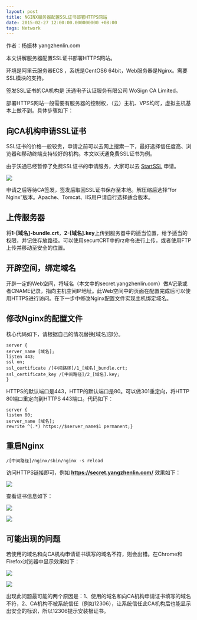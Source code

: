 ```yaml
---
layout: post
title: NGINX服务器配置SSL证书部署HTTPS网站
date: 2015-02-27 12:00:00.000000000 +08:00
tags: Network
---
```


作者：杨振林 yangzhenlin.com

本文讲解服务器配置SSL证书部署HTTPS网站。

环境是阿里云服务器ECS ，系统是CentOS6 64bit，Web服务器是Nginx。需要SSL模块的支持。

签发SSL证书的CA机构是 沃通电子认证服务有限公司 WoSign CA Limited。

部署HTTPS网站一般需要有服务器的控制权，（云）主机、VPS均可，虚拟主机基本上做不到。具体步骤如下：

## 向CA机构申请SSL证书

SSL证书的价格一般较贵，申请之前可以去网上搜索一下，最好选择信任度高、浏览器和移动终端支持较好的机构。本文以沃通免费SSL证书为例。

由于沃通已经暂停了免费SSL证书的申请服务，大家可以去 [StartSSL](http://www.startssl.com/) 申请。

![](//source.yangzhenlin.com/ssl-https-nginx/001.png)

申请之后等待CA签发，签发后取回SSL证书保存至本地。解压缩后选择“for Nginx”版本。Apache、Tomcat、IIS用户请自行选择适合版本。

## 上传服务器

将**1-[域名]-bundle.crt**，**2-[域名].key**上传到服务器中的适当位置，给予适当的权限，并记住存放路径。可以使用securtCRT中的rz命令进行上传，或者使用FTP上传并移动至安全的位置。

## 开辟空间，绑定域名

开辟一定的Web空间，将域名（本文中的secret.yangzhenlin.com）做A记录或者CNAME记录，指向主机空间IP地址。此Web空间中的页面在配置完成后可以使用HTTPS进行访问。在下一步中修改Nginx配置文件实现主机绑定域名。

## 修改Nginx的配置文件

核心代码如下，请根据自己的情况替换[域名]部分。

```
server {
server_name [域名];
listen 443;
ssl on;
ssl_certificate /[中间路径]/1_[域名]_bundle.crt;
ssl_certificate_key /[中间路径]/2_[域名].key;
}
```

HTTPS的默认端口是443，HTTP的默认端口是80。可以做301重定向，将HTTP 80端口重定向到HTTPS 443端口。代码如下：

```
server {
listen 80;
server_name [域名];
rewrite ^(.*) https://$server_name$1 permanent;}
```

## 重启Nginx

```
/[中间路径]/nginx/sbin/nginx -s reload
```

访问HTTPS链接即可，例如 **https://secret.yangzhenlin.com/** 效果如下：

![](//source.yangzhenlin.com/ssl-https-nginx/002.png?imageView/2/h/500)

查看证书信息如下：

![](//source.yangzhenlin.com/ssl-https-nginx/003.png?imageView/2/h/500)

![](//source.yangzhenlin.com/ssl-https-nginx/004.png?imageView/2/h/500)

## 可能出现的问题

若使用的域名和向CA机构申请证书填写的域名不符，则会出错。在Chrome和Firefox浏览器中显示效果如下：

![](//source.yangzhenlin.com/ssl-https-nginx/005.png?imageView/2/h/500)

![](//source.yangzhenlin.com/ssl-https-nginx/006.png?imageView/2/h/500)

出现此问题最可能的两个原因是：1、使用的域名和向CA机构申请证书填写的域名不符，2、CA机构不被系统信任（例如12306），让系统信任此CA机构后也能显示出安全的标识，所以12306提示安装根证书。
